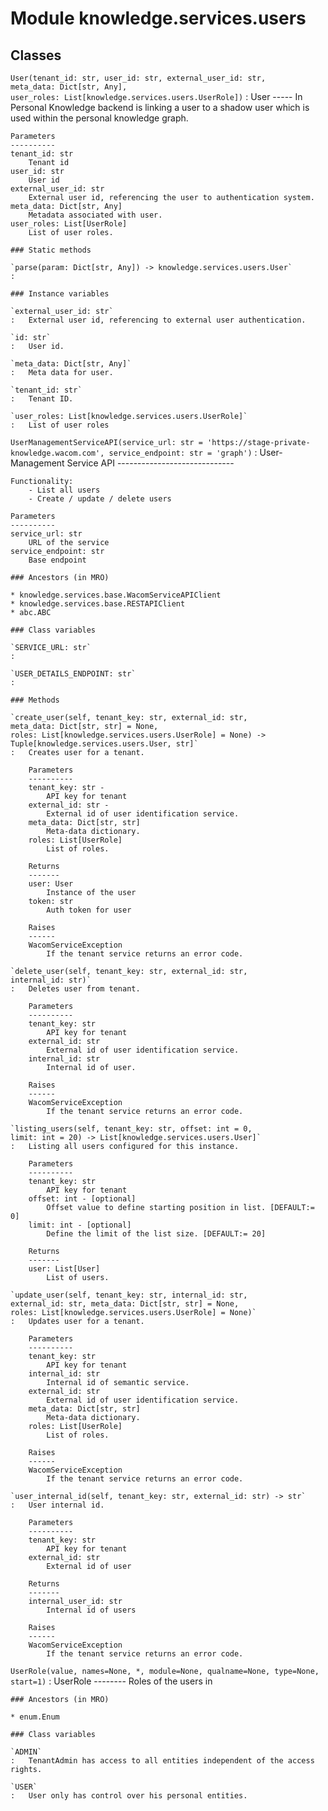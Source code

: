Module knowledge.services.users
===============================

Classes
-------

`User(tenant_id: str, user_id: str, external_user_id: str, meta_data: Dict[str, Any], user_roles: List[knowledge.services.users.UserRole])`
:   User
    -----
    In Personal Knowledge backend is linking a user to a shadow user which is used within the personal knowledge graph.
    
    Parameters
    ----------
    tenant_id: str
        Tenant id
    user_id: str
        User id
    external_user_id: str
        External user id, referencing the user to authentication system.
    meta_data: Dict[str, Any]
        Metadata associated with user.
    user_roles: List[UserRole]
        List of user roles.

    ### Static methods

    `parse(param: Dict[str, Any]) ‑> knowledge.services.users.User`
    :

    ### Instance variables

    `external_user_id: str`
    :   External user id, referencing to external user authentication.

    `id: str`
    :   User id.

    `meta_data: Dict[str, Any]`
    :   Meta data for user.

    `tenant_id: str`
    :   Tenant ID.

    `user_roles: List[knowledge.services.users.UserRole]`
    :   List of user roles

`UserManagementServiceAPI(service_url: str = 'https://stage-private-knowledge.wacom.com', service_endpoint: str = 'graph')`
:   User-Management Service API
    -----------------------------
    
    Functionality:
        - List all users
        - Create / update / delete users
    
    Parameters
    ----------
    service_url: str
        URL of the service
    service_endpoint: str
        Base endpoint

    ### Ancestors (in MRO)

    * knowledge.services.base.WacomServiceAPIClient
    * knowledge.services.base.RESTAPIClient
    * abc.ABC

    ### Class variables

    `SERVICE_URL: str`
    :

    `USER_DETAILS_ENDPOINT: str`
    :

    ### Methods

    `create_user(self, tenant_key: str, external_id: str, meta_data: Dict[str, str] = None, roles: List[knowledge.services.users.UserRole] = None) ‑> Tuple[knowledge.services.users.User, str]`
    :   Creates user for a tenant.
        
        Parameters
        ----------
        tenant_key: str -
            API key for tenant
        external_id: str -
            External id of user identification service.
        meta_data: Dict[str, str]
            Meta-data dictionary.
        roles: List[UserRole]
            List of roles.
        
        Returns
        -------
        user: User
            Instance of the user
        token: str
            Auth token for user
        
        Raises
        ------
        WacomServiceException
            If the tenant service returns an error code.

    `delete_user(self, tenant_key: str, external_id: str, internal_id: str)`
    :   Deletes user from tenant.
        
        Parameters
        ----------
        tenant_key: str
            API key for tenant
        external_id: str
            External id of user identification service.
        internal_id: str
            Internal id of user.
        
        Raises
        ------
        WacomServiceException
            If the tenant service returns an error code.

    `listing_users(self, tenant_key: str, offset: int = 0, limit: int = 20) ‑> List[knowledge.services.users.User]`
    :   Listing all users configured for this instance.
        
        Parameters
        ----------
        tenant_key: str
            API key for tenant
        offset: int - [optional]
            Offset value to define starting position in list. [DEFAULT:= 0]
        limit: int - [optional]
            Define the limit of the list size. [DEFAULT:= 20]
        
        Returns
        -------
        user: List[User]
            List of users.

    `update_user(self, tenant_key: str, internal_id: str, external_id: str, meta_data: Dict[str, str] = None, roles: List[knowledge.services.users.UserRole] = None)`
    :   Updates user for a tenant.
        
        Parameters
        ----------
        tenant_key: str
            API key for tenant
        internal_id: str
            Internal id of semantic service.
        external_id: str
            External id of user identification service.
        meta_data: Dict[str, str]
            Meta-data dictionary.
        roles: List[UserRole]
            List of roles.
        
        Raises
        ------
        WacomServiceException
            If the tenant service returns an error code.

    `user_internal_id(self, tenant_key: str, external_id: str) ‑> str`
    :   User internal id.
        
        Parameters
        ----------
        tenant_key: str
            API key for tenant
        external_id: str
            External id of user
        
        Returns
        -------
        internal_user_id: str
            Internal id of users
        
        Raises
        ------
        WacomServiceException
            If the tenant service returns an error code.

`UserRole(value, names=None, *, module=None, qualname=None, type=None, start=1)`
:   UserRole
    --------
    Roles of the users in

    ### Ancestors (in MRO)

    * enum.Enum

    ### Class variables

    `ADMIN`
    :   TenantAdmin has access to all entities independent of the access rights.

    `USER`
    :   User only has control over his personal entities.